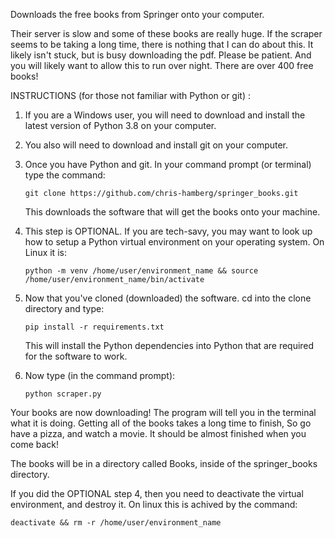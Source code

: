 Downloads the free books from Springer onto your computer.

Their server is slow and some of these books are really huge.
If the scraper seems to be taking a long time, there is nothing
that I can do about this. It likely isn't stuck, but is busy downloading
the pdf. Please be patient. And you will likely want to allow this to run
over night. There are over 400 free books!


INSTRUCTIONS (for those not familiar with Python or git) :


1)  If you are a Windows user, you will need to download and install the latest 
    version of Python 3.8 on your computer.


2)  You also will need to download and install git on your computer.


3)  Once you have Python and git. In your command prompt (or terminal) 
    type the command:

    ```
    git clone https://github.com/chris-hamberg/springer_books.git
    ```

    This downloads the software that will get the books onto your machine.


4)  This step is OPTIONAL. If you are tech-savy, you may want to look up how to
    setup a Python virtual environment on your operating system. On Linux it is:

    ```
    python -m venv /home/user/environment_name && source /home/user/environment_name/bin/activate
    ```

5)  Now that you've cloned (downloaded) the software. cd into the clone directory
    and type:

    ```
    pip install -r requirements.txt
    ```

    This will install the Python dependencies into Python that are required for 
    the software to work.


6)  Now type (in the command prompt):

    ```
    python scraper.py
    ```

Your books are now downloading! The program will tell you in the terminal what 
it is doing. Getting all of the books takes a long time to finish, So go have a 
pizza, and watch a movie. It should be almost finished when you
come back!

The books will be in a directory called Books, inside of the springer_books 
directory.

If you did the OPTIONAL step 4, then you need to deactivate the virtual 
environment, and destroy it. On linux this is achived by the command:

    deactivate && rm -r /home/user/environment_name
    

